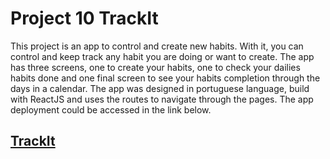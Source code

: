 # Project 10 TrackIt

This project is an app to control and create new habits. With it, you can control and keep track any habit you are doing or want to create. The app has three screens, one to create your habits, one to check your dailies habits done and one final screen to see your habits completion through the days in a calendar.
The app was designed in portuguese language, build with ReactJS and uses the routes to navigate through the pages. The app deployment could be accessed in the link below.

## [TrackIt](https://projeto10-trackit-icaro-pavani.vercel.app)
